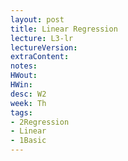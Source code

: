 ```yaml
---
layout: post
title: Linear Regression
lecture: L3-lr
lectureVersion: 
extraContent:
notes:
HWout:
HWin:
desc: W2
week: Th
tags:
- 2Regression
- Linear
- 1Basic
---
```

